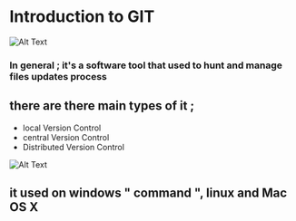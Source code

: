 #   Introduction to GIT


![Alt Text](https://ostechnix.com/wp-content/uploads/2019/12/how-vcs-works.png)
###
###  In general ; it's a software tool that used to hunt and manage files updates process

## there are there main types of it ; 
- local Version Control
- central Version Control
- Distributed Version Control

![Alt Text](https://blog.udemy.com/wp-content/uploads/2015/08/image006.png)

###
## it used on windows " command ", linux and Mac OS X
 
 